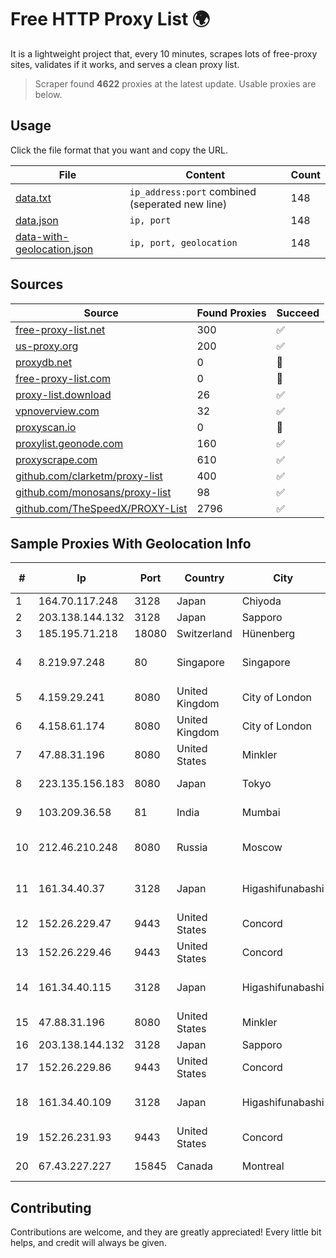 
# Free HTTP Proxy List 🌍

It is a lightweight project that, every 10 minutes, scrapes lots of free-proxy sites, validates if it works, and serves a clean proxy list.


> Scraper found **4622** proxies at the latest update. Usable proxies are below.

## Usage

Click the file format that you want and copy the URL.


|File|Content|Count|
|----|-------|-----|
|[data.txt](https://raw.githubusercontent.com/themiralay/Proxy-List-World/master/data.txt)|`ip_address:port` combined (seperated new line)|148|
|[data.json](https://raw.githubusercontent.com/themiralay/Proxy-List-World/master/data.json)|`ip, port`|148|
|[data-with-geolocation.json](https://raw.githubusercontent.com/themiralay/Proxy-List-World/master/data-with-geolocation.json)|`ip, port, geolocation`|148|

## Sources

|Source|Found Proxies|Succeed|
|------|-------------|-------|
|[free-proxy-list.net](https://free-proxy-list.net)|300|✅|
|[us-proxy.org](https://www.us-proxy.org)|200|✅|
|[proxydb.net](http://proxydb.net)|0|🚫|
|[free-proxy-list.com](https://free-proxy-list.com/?page=&port=&type%5B%5D=http&type%5B%5D=https&up_time=0&search=Search)|0|🚫|
|[proxy-list.download](https://www.proxy-list.download/HTTP)|26|✅|
|[vpnoverview.com](https://vpnoverview.com/privacy/anonymous-browsing/free-proxy-servers)|32|✅|
|[proxyscan.io](https://www.proxyscan.io)|0|🚫|
|[proxylist.geonode.com](https://proxylist.geonode.com/api/proxy-list?limit=300&page=1&sort_by=lastChecked&sort_type=desc&protocols=http,https)|160|✅|
|[proxyscrape.com](https://api.proxyscrape.com/v2/?request=displayproxies&protocol=http&timeout=10000&country=all&ssl=all&anonymity=all)|610|✅|
|[github.com/clarketm/proxy-list](https://raw.githubusercontent.com/clarketm/proxy-list/master/proxy-list-raw.txt)|400|✅|
|[github.com/monosans/proxy-list](https://raw.githubusercontent.com/monosans/proxy-list/main/proxies/http.txt)|98|✅|
|[github.com/TheSpeedX/PROXY-List](https://raw.githubusercontent.com/TheSpeedX/PROXY-List/master/http.txt)|2796|✅|


## Sample Proxies With Geolocation Info

|#|Ip|Port|Country|City|Internet Service Provider|
|-|--|----|-------|----|-------------------------|
|1|164.70.117.248|3128|Japan|Chiyoda|InfoSphere|
|2|203.138.144.132|3128|Japan|Sapporo|SIMPLEIA|
|3|185.195.71.218|18080|Switzerland|Hünenberg|Datasource AG|
|4|8.219.97.248|80|Singapore|Singapore|Alibaba (US) Technology Co., Ltd.|
|5|4.159.29.241|8080|United Kingdom|City of London|Microsoft Corporation|
|6|4.158.61.174|8080|United Kingdom|City of London|Microsoft Corporation|
|7|47.88.31.196|8080|United States|Minkler|Alibaba.com LLC|
|8|223.135.156.183|8080|Japan|Tokyo|So-net Corporation|
|9|103.209.36.58|81|India|Mumbai|Syscon Infoway Pvt. Ltd.|
|10|212.46.210.248|8080|Russia|Moscow|VympelKom broadband internet|
|11|161.34.40.37|3128|Japan|Higashifunabashi|NTT PC Communications, Inc.|
|12|152.26.229.47|9443|United States|Concord|MCNC|
|13|152.26.229.46|9443|United States|Concord|MCNC|
|14|161.34.40.115|3128|Japan|Higashifunabashi|NTT PC Communications, Inc.|
|15|47.88.31.196|8080|United States|Minkler|Alibaba.com LLC|
|16|203.138.144.132|3128|Japan|Sapporo|SIMPLEIA|
|17|152.26.229.86|9443|United States|Concord|MCNC|
|18|161.34.40.109|3128|Japan|Higashifunabashi|NTT PC Communications, Inc.|
|19|152.26.231.93|9443|United States|Concord|MCNC|
|20|67.43.227.227|15845|Canada|Montreal|GloboTech Communications|



## Contributing

Contributions are welcome, and they are greatly appreciated! Every
little bit helps, and credit will always be given.

